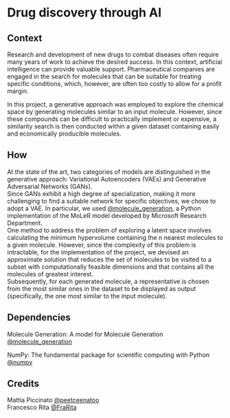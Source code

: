 # Drug discovery through AI

## Context

Research and development of new drugs to combat diseases often require many years of work to achieve the desired success. In this context, artificial intelligence can provide valuable support. Pharmaceutical companies are engaged in the search for molecules that can be suitable for treating specific conditions, which, however, are often too costly to allow for a profit margin.<br>

In this project, a generative approach was employed to explore the chemical space by generating molecules similar to an input molecule. However, since these compounds can be difficult to practically implement or expensive, a similarity search is then conducted within a given dataset containing easily and economically producible molecules.<br>

## How

At the state of the art, two categories of models are distinguished in the generative approach: Variational Autoencoders (VAEs) and Generative Adversarial Networks (GANs).<br>
Since GANs exhibit a high degree of specialization, making it more challenging to find a suitable network for specific objectives, we chose to adopt a VAE. In particular, we used [@molecule_generation](https://github.com/microsoft/molecule-generation), a Python implementation of the MoLeR model developed by Microsoft Research Department.<br>
One method to address the problem of exploring a latent space involves calculating the minimum hypervolume containing the n nearest molecules to a given molecule. However, since the complexity of this problem is intractable, for the implementation of the project, we devised an approximate solution that reduces the set of molecules to be visited to a subset with computationally feasible dimensions and that contains all the molecules of greatest interest.<br>
Subsequently, for each generated molecule, a representative is chosen from the most similar ones in the dataset to be displayed as output (specifically, the one most similar to the input molecule).<br>

## Dependencies

Molecule Generation: A model for Molecule Generation<br>
[@molecule_generation](https://github.com/microsoft/molecule-generation)

NumPy: The fundamental package for scientific computing with Python<br>
[@numpy](https://github.com/numpy/numpy)<br>

## Credits

Mattia Piccinato [@peetceenatoo](https://github.com/peetceenatoo)<br>
Francesco Rita [@FraRita](https://github.com/FraRita)
